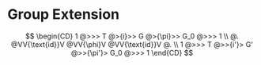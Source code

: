 <style>
    .katex {
        font-size: 1.1em;
    }
    .remark {
        border-radius: 15px;
        padding: 20px;
        background-color: SeaGreen;
        color: White;
    }
    .result {
        border-radius: 15px;
        padding: 20px;
        background-color: DarkSlateBlue;
        color: White;
    }
</style>

# Group Extension

$$
\begin{CD}
    1 @>>> T @>{i}>> G @>{\pi}>> G_0 @>>> 1
    \\
    @. @VV{\text{id}}V @VV{\phi}V @VV{\text{id}}V @.
    \\
    1 @>>> T @>>{i'}> G' @>>{\pi'}> G_0 @>>> 1
\end{CD}
$$

